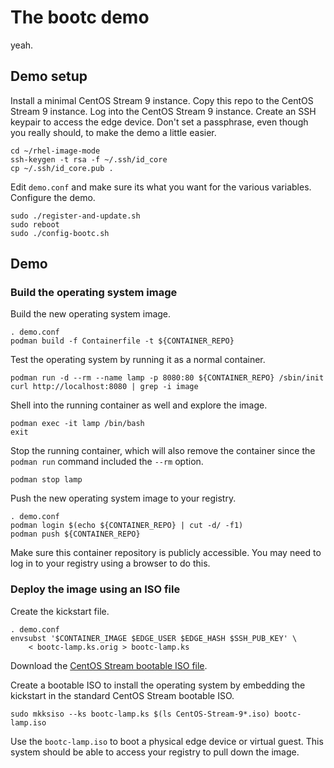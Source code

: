# The bootc demo
yeah.

## Demo setup
Install a minimal CentOS Stream 9 instance.
Copy this repo to the CentOS Stream 9 instance.
Log into the CentOS Stream 9 instance.
Create an SSH keypair to access the edge device. Don't set a passphrase,
even though you really should, to make the demo a little easier.

    cd ~/rhel-image-mode
    ssh-keygen -t rsa -f ~/.ssh/id_core
    cp ~/.ssh/id_core.pub .

Edit `demo.conf` and make sure its what you want for the various variables.
Configure the demo.

    sudo ./register-and-update.sh
    sudo reboot
    sudo ./config-bootc.sh

## Demo
### Build the operating system image
Build the new operating system image.

    . demo.conf
    podman build -f Containerfile -t ${CONTAINER_REPO}

Test the operating system by running it as a normal container.

    podman run -d --rm --name lamp -p 8080:80 ${CONTAINER_REPO} /sbin/init
    curl http://localhost:8080 | grep -i image

Shell into the running container as well and explore the image.

    podman exec -it lamp /bin/bash
    exit

Stop the running container, which will also remove the container since
the `podman run` command included the `--rm` option.

    podman stop lamp

Push the new operating system image to your registry.

    . demo.conf
    podman login $(echo ${CONTAINER_REPO} | cut -d/ -f1)
    podman push ${CONTAINER_REPO}

Make sure this container repository is publicly accessible. You may need
to log in to your registry using a browser to do this.

### Deploy the image using an ISO file
Create the kickstart file.

    . demo.conf
    envsubst '$CONTAINER_IMAGE $EDGE_USER $EDGE_HASH $SSH_PUB_KEY' \
        < bootc-lamp.ks.orig > bootc-lamp.ks

Download the [CentOS Stream bootable ISO file](https://mirror.stream.centos.org/9-stream/BaseOS/x86_64/iso/CentOS-Stream-9-latest-x86_64-boot.iso).

Create a bootable ISO to install the operating system by embedding the
kickstart in the standard CentOS Stream bootable ISO.

    sudo mkksiso --ks bootc-lamp.ks $(ls CentOS-Stream-9*.iso) bootc-lamp.iso

Use the `bootc-lamp.iso` to boot a physical edge device or virtual
guest. This system should be able to access your registry to pull down
the image.

